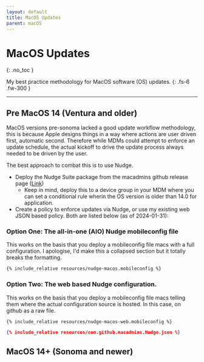 ```yaml
---
layout: default
title: MacOS Updates
parent: macOS
---
```


# MacOS Updates
{: .no_toc }

My best practice methodology for MacOS software (OS) updates.
{: .fs-6 .fw-300 }

---

## Pre MacOS 14 (Ventura and older)

MacOS versions pre-sonoma lacked a good update workflow methodology, this is because Apple designs things in a way where actions are user driven first, automatic second. Therefore while MDMs could attempt to enforce an update schedule, the actual kickoff to drive the update process always needed to be driven by the user.

The best approach to combat this is to use Nudge.
- Deploy the Nudge Suite package from the macadmins github release page ([Link](https://github.com/macadmins/nudge/releases))
    - Keep in mind, deploy this to a device group in your MDM where you can set a conditional rule wherin the OS version is older than 14.0 for application.
- Create a policy to enforce updates via Nudge, or use my existing web JSON based policy. Both are listed below (as of 2024-01-31):


### Option One: The all-in-one (AIO) Nudge mobileconfig file

This works on the basis that you deploy a mobileconfig file macs with a full configuration. I apologise, I'd make this a collapsed section but it totally breaks the formatting.

```xml
{% include_relative resources/nudge-macos.mobileconfig %}
```

### Option Two: The web based Nudge configuration.

This works on the basis that you deploy a mobileconfig file macs telling them where the actual configuration source is hosted. In this case, on github as a raw file.

```xml
{% include_relative resources/nudge-macos-web.mobileconfig %}
```

```json
{% include_relative resources/com.github.macadmins.Nudge.json %}
```

## MacOS 14+ (Sonoma and newer)

